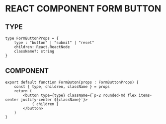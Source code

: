 # REACT COMPONENT FORM BUTTON

## TYPE

```tsx
type FormButtonProps = {
    type : "button" | "submit" | "reset"
    children: React.ReactNode
    className?: string
}
```

## COMPONENT

```tsx
export default function FormButon(props : FormButtonProps) {
    const { type, children, className } = props
    return (
        <button type={type} className={`p-2 rounded-md flex items-center justify-center ${className}`}>
            { children }
        </button>
    )
}
```